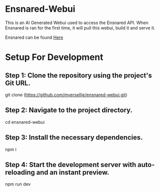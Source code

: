 # Ensnared-Webui

This is an AI Generated Webui used to access the Ensnared API. When Ensnared is ran for the first time, it will pull this webui, build it and serve it. 

Ensnared can be found [Here](https://github.com/mversellie/ensnared) 

# Setup For Development
## Step 1: Clone the repository using the project's Git URL.
git clone (https://github.com/mversellie/ensnared-webui.git)

## Step 2: Navigate to the project directory.
cd ensnared-webui

## Step 3: Install the necessary dependencies.
npm i

## Step 4: Start the development server with auto-reloading and an instant preview.
npm run dev
